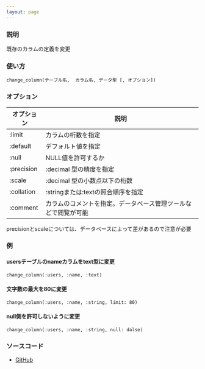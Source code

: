 ```yaml
---
layout: page
---
```

### 説明
既存のカラムの定義を変更

### 使い方
    change_column(テーブル名,  カラム名, データ型 [, オプション])

### オプション

オプション      | 説明
---------- | -------------------
:limit     | カラムの桁数を指定
:default   | デフォルト値を指定
:null      | NULL値を許可するか
:precision | :decimal 型の精度を指定
:scale     | :decimal 型の小数点以下の桁数
:collation | :stringまたは:textの照合順序を指定
:comment   | カラムのコメントを指定。データベース管理ツールなどで閲覧が可能

precisionとscaleについては、データベースによって差があるので注意が必要

### 例
#### usersテーブルのnameカラムをtext型に変更
    change_column(:users, :name, :text)

#### 文字数の最大を80に変更
    change_column(:users, :name, :string, limit: 80)

#### null側を許可しないように変更
    change_column(:users, :name, :string, null: dalse)

### ソースコード
* [GitHub](https://github.com/rails/rails/blob/f33d52c95217212cbacc8d5e44b5a8e3cdc6f5b3/activerecord/lib/active_record/connection_adapters/abstract/schema_statements.rb#L623)